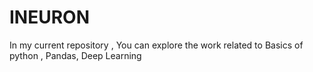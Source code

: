 # INEURON

In my current repository , You can explore the work related to Basics of python , Pandas, Deep Learning

